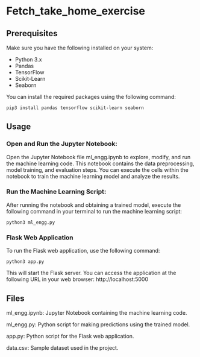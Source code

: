 # Fetch_take_home_exercise
## Prerequisites

Make sure you have the following installed on your system:
- Python 3.x
- Pandas
- TensorFlow
- Scikit-Learn
- Seaborn

You can install the required packages using the following command:

```bash
pip3 install pandas tensorflow scikit-learn seaborn
```
## Usage
### Open and Run the Jupyter Notebook:

Open the Jupyter Notebook file ml_engg.ipynb to explore, modify, and run the machine learning code. This notebook contains the data preprocessing, model training, and evaluation steps. You can execute the cells within the notebook to train the machine learning model and analyze the results.

### Run the Machine Learning Script:
After running the notebook and obtaining a trained model, execute the following command in your terminal to run the machine learning script:
```
python3 ml_engg.py
```

### Flask Web Application

To run the Flask web application, use the following command:
```
python3 app.py
```
This will start the Flask server. You can access the application at the following URL in your web browser: 
http://localhost:5000

## Files
ml_engg.ipynb: Jupyter Notebook containing the machine learning code.

ml_engg.py: Python script for making predictions using the trained model.

app.py: Python script for the Flask web application.

data.csv: Sample dataset used in the project.
